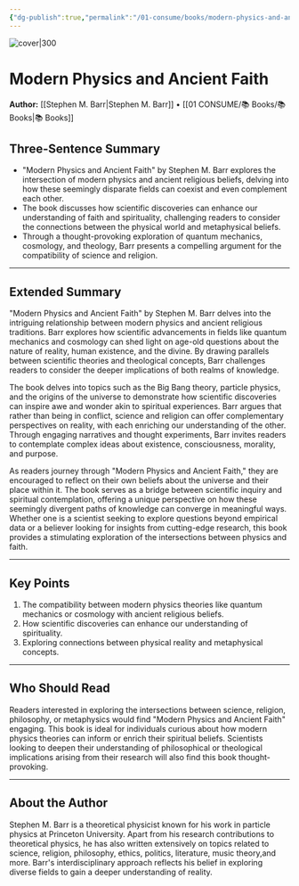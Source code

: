 ```yaml
---
{"dg-publish":true,"permalink":"/01-consume/books/modern-physics-and-ancient-faith/","title":"Modern Physics and Ancient Faith","tags":["religion","science","scientific-materialism","physics","faith"]}
---
```



![cover|300](https://m.media-amazon.com/images/I/71rY2XnpPVL._SL1500_.jpg)

# Modern Physics and Ancient Faith
**Author:** [[Stephen M. Barr\|Stephen M. Barr]] • [[01 CONSUME/📚 Books/📚 Books\|📚 Books]]
## Three-Sentence Summary
- "Modern Physics and Ancient Faith" by Stephen M. Barr explores the intersection of modern physics and ancient religious beliefs, delving into how these seemingly disparate fields can coexist and even complement each other.
- The book discusses how scientific discoveries can enhance our understanding of faith and spirituality, challenging readers to consider the connections between the physical world and metaphysical beliefs.
- Through a thought-provoking exploration of quantum mechanics, cosmology, and theology, Barr presents a compelling argument for the compatibility of science and religion.

---

## Extended Summary
"Modern Physics and Ancient Faith" by Stephen M. Barr delves into the intriguing relationship between modern physics and ancient religious traditions. Barr explores how scientific advancements in fields like quantum mechanics and cosmology can shed light on age-old questions about the nature of reality, human existence, and the divine. By drawing parallels between scientific theories and theological concepts, Barr challenges readers to consider the deeper implications of both realms of knowledge.

The book delves into topics such as the Big Bang theory, particle physics, and the origins of the universe to demonstrate how scientific discoveries can inspire awe and wonder akin to spiritual experiences. Barr argues that rather than being in conflict, science and religion can offer complementary perspectives on reality, with each enriching our understanding of the other. Through engaging narratives and thought experiments, Barr invites readers to contemplate complex ideas about existence, consciousness, morality, and purpose.

As readers journey through "Modern Physics and Ancient Faith," they are encouraged to reflect on their own beliefs about the universe and their place within it. The book serves as a bridge between scientific inquiry and spiritual contemplation, offering a unique perspective on how these seemingly divergent paths of knowledge can converge in meaningful ways. Whether one is a scientist seeking to explore questions beyond empirical data or a believer looking for insights from cutting-edge research, this book provides a stimulating exploration of the intersections between physics and faith.

---

## Key Points
1. The compatibility between modern physics theories like quantum mechanics or cosmology with ancient religious beliefs.
2. How scientific discoveries can enhance our understanding of spirituality.
3. Exploring connections between physical reality and metaphysical concepts.

---

## Who Should Read
Readers interested in exploring the intersections between science, religion, philosophy, or metaphysics would find "Modern Physics and Ancient Faith" engaging. This book is ideal for individuals curious about how modern physics theories can inform or enrich their spiritual beliefs. Scientists looking to deepen their understanding of philosophical or theological implications arising from their research will also find this book thought-provoking.

---

## About the Author
Stephen M. Barr is a theoretical physicist known for his work in particle physics at Princeton University. Apart from his research contributions to theoretical physics, he has also written extensively on topics related to science, religion, philosophy, ethics, politics, literature, music theory,and more. Barr's interdisciplinary approach reflects his belief in exploring diverse fields to gain a deeper understanding of reality.
